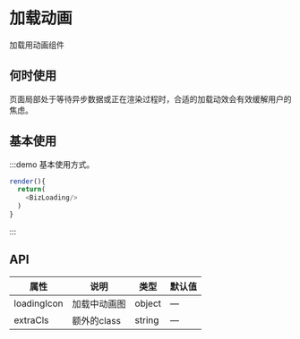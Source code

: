 # 加载动画

加载用动画组件

## 何时使用

页面局部处于等待异步数据或正在渲染过程时，合适的加载动效会有效缓解用户的焦虑。

## 基本使用

:::demo 基本使用方式。

```js
render(){
  return(
    <BizLoading/>
  )
}
```
:::


## API
| 属性      | 说明    | 类型      |  默认值   |
|---------- |-------- |---------- |-------- |
| loadingIcon  | 加载中动画图    | object   |  —   |
| extraCls  | 额外的class    | string   | —   |
